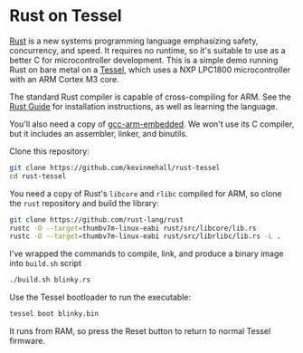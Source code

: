 # Rust on Tessel

[Rust](http://rust-lang.org) is a new systems programming language emphasizing safety, concurrency, and speed. It requires no runtime, so it's suitable to use as a better C for microcontroller development. This is a simple demo running Rust on bare metal on a [Tessel](https://tessel.io),
which uses a NXP LPC1800 microcontroller with an ARM Cortex M3 core.

The standard Rust compiler is capable of cross-compiling for ARM. See the [Rust Guide](http://doc.rust-lang.org/guide.html) for installation instructions, as well as learning the language.

You'll also need a copy of [gcc-arm-embedded](https://launchpad.net/gcc-arm-embedded). We won't use its C compiler, but it includes an assembler, linker, and binutils.

Clone this repository:
```.sh
git clone https://github.com/kevinmehall/rust-tessel
cd rust-tessel
```

You need a copy of Rust's `libcore` and `rlibc` compiled for ARM, so clone the `rust` repository and build the library:
```.sh
git clone https://github.com/rust-lang/rust
rustc -O --target=thumbv7m-linux-eabi rust/src/libcore/lib.rs
rustc -O --target=thumbv7m-linux-eabi rust/src/librlibc/lib.rs -L .
```

I've wrapped the commands to compile, link, and produce a binary image into `build.sh` script
```.sh
./build.sh blinky.rs
```

Use the Tessel bootloader to run the executable:
```.sh
tessel boot blinky.bin
```

It runs from RAM, so press the Reset button to return to normal Tessel firmware.
